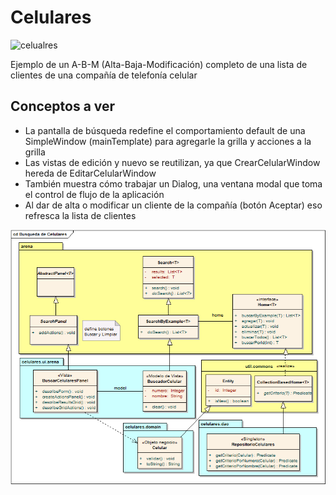 # Celulares

![celualres](https://cloud.githubusercontent.com/assets/4549002/17305339/5c1120c8-5800-11e6-9f8c-4d8a9dbd8e49.png)

Ejemplo de un A-B-M (Alta-Baja-Modificación) completo de una lista de clientes de una compañía de telefonía celular

## Conceptos a ver

* La pantalla de búsqueda redefine el comportamiento default de una SimpleWindow (mainTemplate) para agregarle la grilla y acciones a la grilla
* Las vistas de edición y nuevo se reutilizan, ya que CrearCelularWindow hereda de EditarCelularWindow
 * También muestra cómo trabajar un Dialog, una ventana modal que toma el control de flujo de la aplicación
 * Al dar de alta o modificar un cliente de la compañía (botón Aceptar) eso refresca la lista de clientes

![Busqueda de Celulares](doc/BusquedaCelulares.PNG)
